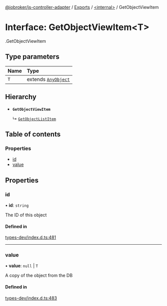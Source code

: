 [@iobroker/js-controller-adapter](../README.md) / [Exports](../modules.md) / [<internal\>](../modules/internal_.md) / GetObjectViewItem

# Interface: GetObjectViewItem<T\>

[<internal>](../modules/internal_.md).GetObjectViewItem

## Type parameters

| Name | Type |
| :------ | :------ |
| `T` | extends [`AnyObject`](../modules/internal_.md#anyobject) |

## Hierarchy

- **`GetObjectViewItem`**

  ↳ [`GetObjectListItem`](internal_.GetObjectListItem.md)

## Table of contents

### Properties

- [id](internal_.GetObjectViewItem.md#id)
- [value](internal_.GetObjectViewItem.md#value)

## Properties

### id

• **id**: `string`

The ID of this object

#### Defined in

[types-dev/index.d.ts:481](https://github.com/ioBroker/ioBroker.js-controller/blob/e9518edb/packages/types-dev/index.d.ts#L481)

___

### value

• **value**: ``null`` \| `T`

A copy of the object from the DB

#### Defined in

[types-dev/index.d.ts:483](https://github.com/ioBroker/ioBroker.js-controller/blob/e9518edb/packages/types-dev/index.d.ts#L483)

